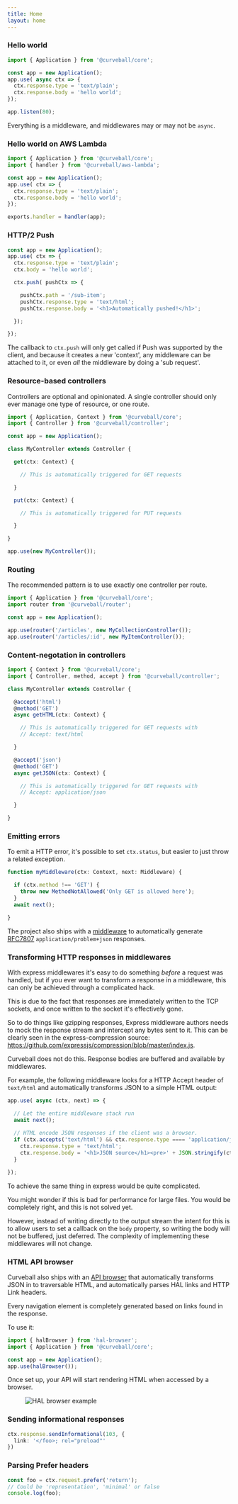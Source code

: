 ```yaml
---
title: Home
layout: home
---
```


### Hello world

```typescript
import { Application } from '@curveball/core';

const app = new Application();
app.use( async ctx => {
  ctx.response.type = 'text/plain';
  ctx.response.body = 'hello world';
});

app.listen(80);
```

Everything is a middleware, and middlewares may or may not be `async`.

### Hello world on AWS Lambda

```typescript
import { Application } from '@curveball/core';
import { handler } from '@curveball/aws-lambda';

const app = new Application();
app.use( ctx => {
  ctx.response.type = 'text/plain';
  ctx.response.body = 'hello world';
});

exports.handler = handler(app);
```

### HTTP/2 Push

```typescript
const app = new Application();
app.use( ctx => {
  ctx.response.type = 'text/plain';
  ctx.body = 'hello world';

  ctx.push( pushCtx => {

    pushCtx.path = '/sub-item';
    pushCtx.response.type = 'text/html';
    pushCtx.response.body = '<h1>Automatically pushed!</h1>';

  });

});
```

The callback to `ctx.push` will only get called if Push was supported by the
client, and because it creates a new 'context', any middleware can be attached
to it, or even *all* the middleware by doing a 'sub request'.


### Resource-based controllers

Controllers are optional and opinionated. A single controller should only ever
manage one type of resource, or one route.


```typescript
import { Application, Context } from '@curveball/core';
import { Controller } from '@curveball/controller';

const app = new Application();

class MyController extends Controller {

  get(ctx: Context) {

    // This is automatically triggered for GET requests

  }

  put(ctx: Context) {

    // This is automatically triggered for PUT requests

  }

}

app.use(new MyController());
```

### Routing

The recommended pattern is to use exactly one controller per route.

```typescript
import { Application } from '@curveball/core';
import router from '@curveball/router';

const app = new Application();

app.use(router('/articles', new MyCollectionController());
app.use(router('/articles/:id', new MyItemController());
```

### Content-negotation in controllers

```typescript
import { Context } from '@curveball/core';
import { Controller, method, accept } from '@curveball/controller';

class MyController extends Controller {

  @accept('html')
  @method('GET')
  async getHTML(ctx: Context) {

    // This is automatically triggered for GET requests with
    // Accept: text/html

  }

  @accept('json')
  @method('GET')
  async getJSON(ctx: Context) {

    // This is automatically triggered for GET requests with
    // Accept: application/json

  }

}
```

### Emitting errors

To emit a HTTP error, it's possible to set `ctx.status`, but easier to just
throw a related exception.


```typescript
function myMiddleware(ctx: Context, next: Middleware) {

  if (ctx.method !== 'GET') {
    throw new MethodNotAllowed('Only GET is allowed here');
  }
  await next();

}
```

The project also ships with a [middleware][5] to automatically generate
[RFC7807][4] `application/problem+json` responses.

### Transforming HTTP responses in middlewares

With express middlewares it's easy to do something *before* a request was
handled, but if you ever want to transform a response in a middleware, this
can only be achieved through a complicated hack.

This is due to the fact that responses are immediately written to the TCP
sockets, and once written to the socket it's effectively gone.

So to do things like gzipping responses, Express middleware authors needs to
mock the response stream and intercept any bytes sent to it. This can be
clearly seen in the express-compression source:
<https://github.com/expressjs/compression/blob/master/index.js>.

Curveball does not do this. Response bodies are buffered and available by
middlewares.

For example, the following middleware looks for a HTTP Accept header of
`text/html` and automatically transforms JSON to a simple HTML output:

```typescript
app.use( async (ctx, next) => {

  // Let the entire middleware stack run
  await next();
 
  // HTML encode JSON responses if the client was a browser.
  if (ctx.accepts('text/html') && ctx.response.type ==== 'application/json') {
    ctx.response.type = 'text/html';
    ctx.response.body = '<h1>JSON source</h1><pre>' + JSON.stringify(ctx.response.body) + '</pre>';
  }

});
```

To achieve the same thing in express would be quite complicated.

You might wonder if this is bad for performance for large files. You would be
completely right, and this is not solved yet.

However, instead of writing directly to the output stream the intent for this
is to allow users to set a callback on the `body` property, so writing the
body will not be buffered, just deferred. The complexity of implementing these
middlewares will not change.

### HTML API browser

Curveball also ships with an [API browser][6] that automatically transforms
JSON in to traversable HTML, and automatically parses HAL links and HTTP Link
headers.

Every navigation element is completely generated based on links found in the
response.

To use it:

```typescript
import { halBrowser } from 'hal-browser';
import { Application } from '@curveball/core';

const app = new Application();
app.use(halBrowser());
```

Once set up, your API will start rendering HTML when accessed by a browser.

<figure>
  <img src="/assets/images/hal-browser.png" alt="HAL browser example" />
</figure>


### Sending informational responses

```typescript
ctx.response.sendInformational(103, {
  link: '</foo>; rel="preload"'
})
```

### Parsing Prefer headers

```typescript
const foo = ctx.request.prefer('return');
// Could be 'representation', 'minimal' or false
console.log(foo);
```

[1]: https://expressjs.com/
[2]: https://koajs.com/
[3]: https://github.com/awslabs/aws-serverless-express/blob/master/src/index.js
[4]: https://tools.ietf.org/html/rfc7807
[5]: https://github.com/curveball/problem/
[6]: https://github.com/curveball/hal-browser
[7]: https://github.com/curveball/core/issues
[8]: https://github.com/curveball
[9]: https://curveballjs.org/
[10]: https://github.com/curveball/core
[11]: https://badgateway.net/
[12]: https://github.com/curveball/a12n-server
